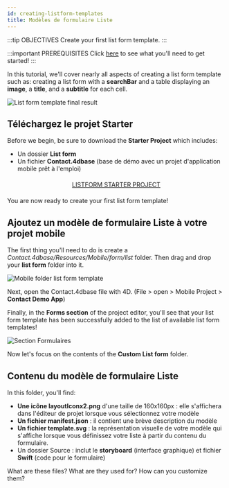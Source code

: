 ```yaml
---
id: creating-listform-templates
title: Modèles de formulaire Liste
---
```


:::tip OBJECTIVES Create your first list form template. :::

:::important PREREQUISITES Click [here](prerequisites.html) to see what you'll need to get started! :::

In this tutorial, we'll cover nearly all aspects of creating a list form template such as: creating a list form with a **searchBar** and a table displaying an **image**, a **title**, and a **subtitle** for each cell.

![List form template final result](assets/en/custom-listform/custom-template-final-result.png)

## Téléchargez le projet Starter

Before we begin, be sure to download the **Starter Project** which includes:

* Un dossier **List form** 
* Un fichier **Contact.4dbase** (base de démo avec un projet d'application mobile prêt à l'emploi)

<div style="text-align: center; margin-top: 20px; margin-bottom: 20px">
  <p>
    

<a class="button"
href="https://github.com/4d-for-ios/tutorial-CustomListForm/archive/513e9d4c378ac52a2a4bf84c7a96a132aecfb1c0.zip">LISTFORM STARTER PROJECT</a>

  </p>
</div>

You are now ready to create your first list form template!

## Ajoutez un modèle de formulaire Liste à votre projet mobile

The first thing you'll need to do is create a *Contact.4dbase/Resources/Mobile/form/list* folder. Then drag and drop your **list form** folder into it.

![Mobile folder list form template](assets/en/custom-listform/mobile-folder-custom-template.png)

Next, open the Contact.4dbase file with 4D. (File > open > Mobile Project > **Contact Demo App**)

Finally, in the **Forms section** of the project editor, you'll see that your list form template has been successfully added to the list of available list form templates!

![Section Formulaires](assets/en/custom-listform/custom-listform-template.png)

Now let's focus on the contents of the **Custom List form** folder.

## Contenu du modèle de formulaire Liste

In this folder, you'll find:

* **Une icône layoutIconx2.png** d'une taille de 160x160px : elle s'affichera dans l'éditeur de projet lorsque vous sélectionnez votre modèle
* **Un fichier manifest.json** : il contient une brève description du modèle
* **Un fichier template.svg** : la représentation visuelle de votre modèle qui s'affiche lorsque vous définissez votre liste à partir du contenu du formulaire.
* Un dossier Source : inclut le **storyboard** (interface graphique) et fichier **Swift** (code pour le formulaire)

What are these files? What are they used for? How can you customize them?